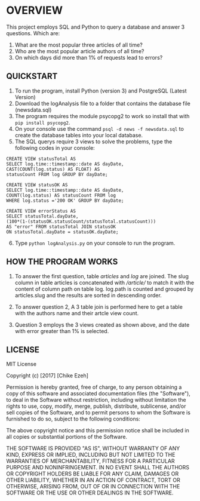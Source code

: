 # **OVERVIEW**

This project employs SQL and Python to query a database and answer 3 questions.
Which are:
1. What are the most popular three articles of all time?
2. Who are the most popular article authors of all time?
3. On which days did more than 1% of requests lead to errors?

## **QUICKSTART**

1. To run the program, install Python (version 3) and PostgreSQL (Latest Version)
2. Download the logAnalysis file to a folder that contains the database file (newsdata.sql)
3. The program requires the module psycopg2 to work so install that with ```pip install psycopg2```.
4. On your console use the command ```psql -d news -f newsdata.sql``` to create the database tables into your local database.
5. The SQL querys require 3 views to solve the problems, type the following codes in your console:

```
CREATE VIEW statusTotal AS 
SELECT log.time::timestamp::date AS dayDate,
CAST(COUNT(log.status) AS FLOAT) AS 
statusCount FROM log GROUP BY dayDate;
```

```
CREATE VIEW statusOK AS 
SELECT log.time::timestamp::date AS dayDate, 
COUNT(log.status) AS statusCount FROM log 
WHERE log.status ='200 OK' GROUP BY dayDate;
```

```
CREATE VIEW errorStatus AS 
SELECT statusTotal.dayDate,
(100*(1-(statusOK.statusCount/statusTotal.statusCount))) 
AS "error" FROM statusTotal JOIN statusOK 
ON statusTotal.dayDate = statusOK.dayDate;
```

6. Type ```python logAnalysis.py``` on your console to run the program.

## **HOW THE PROGRAM WORKS**
1. To answer the first question, table *articles* and *log* are joined. The slug column in table articles is concatenated with */article/* to match it with the content of column path on table log. log.path is counted and grouped by articles.slug and the results are sorted in descending order.

2. To answer question 2, A 3 table join is performed here to get a table with the authors name and their artcle view count.

3. Question 3 employs the 3 views created as shown above, and the date with error greater than 1% is selected. 

## **LICENSE**
MIT License

Copyright (c) [2017] [Chike Ezeh]

Permission is hereby granted, free of charge, to any person obtaining a copy
of this software and associated documentation files (the "Software"), to deal
in the Software without restriction, including without limitation the rights
to use, copy, modify, merge, publish, distribute, sublicense, and/or sell
copies of the Software, and to permit persons to whom the Software is
furnished to do so, subject to the following conditions:

The above copyright notice and this permission notice shall be included in all
copies or substantial portions of the Software.

THE SOFTWARE IS PROVIDED "AS IS", WITHOUT WARRANTY OF ANY KIND, EXPRESS OR
IMPLIED, INCLUDING BUT NOT LIMITED TO THE WARRANTIES OF MERCHANTABILITY,
FITNESS FOR A PARTICULAR PURPOSE AND NONINFRINGEMENT. IN NO EVENT SHALL THE
AUTHORS OR COPYRIGHT HOLDERS BE LIABLE FOR ANY CLAIM, DAMAGES OR OTHER
LIABILITY, WHETHER IN AN ACTION OF CONTRACT, TORT OR OTHERWISE, ARISING FROM,
OUT OF OR IN CONNECTION WITH THE SOFTWARE OR THE USE OR OTHER DEALINGS IN THE
SOFTWARE.
